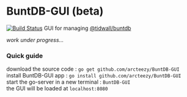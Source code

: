 # BuntDB-GUI (beta)
[![Build Status](https://travis-ci.com/illuminati-RV/BuntDB-GUI.svg?branch=master)](https://travis-ci.com/illuminati-RV/BuntDB-GUI)
GUI for managing [@tidwall/buntdb](https://github.com/tidwall/buntdb)

<i>work under progress...</i>

### Quick guide
download the source code : `go get github.com/arcteezy/BuntDB-GUI`</br>
install BuntDB-GUI app : `go install github.com/arcteezy/BuntDB-GUI`</br>
start the go-server in a new terminal : `BuntDB-GUI` </br>
the GUI will be loaded at `localhost:8080`  